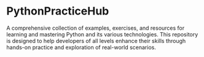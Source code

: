# PythonPracticeHub
A comprehensive collection of examples, exercises, and resources for learning and mastering Python and its various technologies. This repository is designed to help developers of all levels enhance their skills through hands-on practice and exploration of real-world scenarios.
